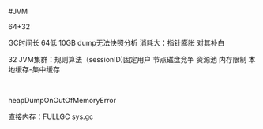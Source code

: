 #JVM

64+32

GC时间长 64低 10GB dump无法快照分析   消耗大：指针膨胀 对其补白

32 JVM集群：规则算法（sessionID)固定用户   节点磁盘竞争  资源池  内存限制 本地缓存-集中缓存

<br/>

heapDumpOnOutOfMemoryError

直接内存：FULLGC   sys.gc

